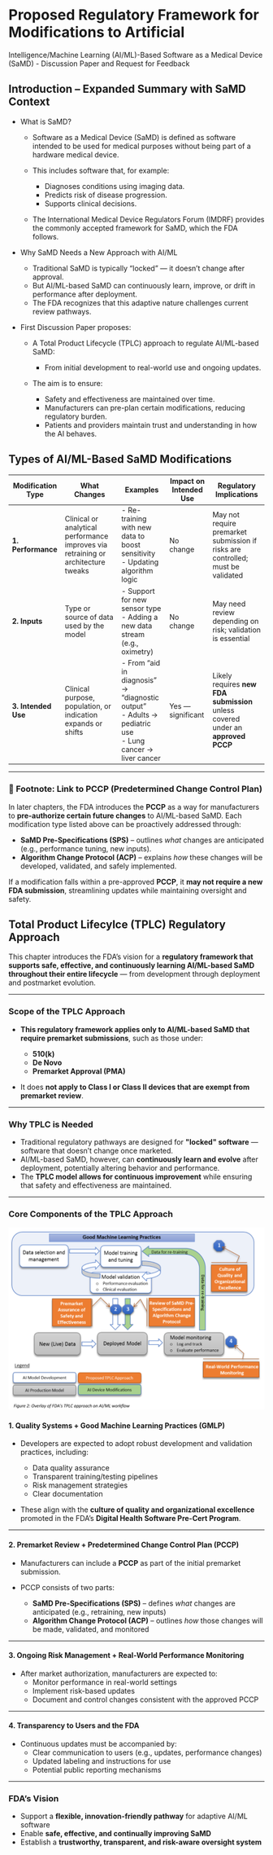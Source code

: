 # Proposed Regulatory Framework for Modifications to Artificial

Intelligence/Machine Learning (AI/ML)-Based Software as a Medical Device
(SaMD) - Discussion Paper and Request for Feedback

## Introduction – Expanded Summary with SaMD Context

- What is SaMD?
  - Software as a Medical Device (SaMD) is defined as software intended to be used for medical purposes without being part of a hardware medical device.
  - This includes software that, for example:
    - Diagnoses conditions using imaging data.
    - Predicts risk of disease progression.
    - Supports clinical decisions.

  - The International Medical Device Regulators Forum (IMDRF) provides the commonly accepted framework for SaMD, which the FDA follows.

- Why SaMD Needs a New Approach with AI/ML

  - Traditional SaMD is typically “locked” — it doesn’t change after approval.
  - But AI/ML-based SaMD can continuously learn, improve, or drift in performance after deployment.
  - The FDA recognizes that this adaptive nature challenges current review pathways.

- First Discussion Paper proposes:

  - A Total Product Lifecycle (TPLC) approach to regulate AI/ML-based SaMD:
    - From initial development to real-world use and ongoing updates.

  - The aim is to ensure:

    - Safety and effectiveness are maintained over time.
    - Manufacturers can pre-plan certain modifications, reducing regulatory burden.
    - Patients and providers maintain trust and understanding in how the AI behaves.

## Types of AI/ML-Based SaMD Modifications

| **Modification Type** | **What Changes** | **Examples** | **Impact on Intended Use** | **Regulatory Implications** |
|------------------------|------------------|--------------|-----------------------------|-----------------------------|
| **1. Performance** | Clinical or analytical performance improves via retraining or architecture tweaks | - Re-training with new data to boost sensitivity<br>- Updating algorithm logic | No change | May not require premarket submission if risks are controlled; must be validated |
| **2. Inputs** | Type or source of data used by the model | - Support for new sensor type<br>- Adding a new data stream (e.g., oximetry) | No change | May need review depending on risk; validation is essential |
| **3. Intended Use** | Clinical purpose, population, or indication expands or shifts | - From “aid in diagnosis” → “diagnostic output”<br>- Adults → pediatric use<br>- Lung cancer → liver cancer | Yes — significant | Likely requires **new FDA submission** unless covered under an **approved PCCP** |

---

### 📎 Footnote: Link to PCCP (Predetermined Change Control Plan)

In later chapters, the FDA introduces the **PCCP** as a way for manufacturers to **pre-authorize certain future changes** to AI/ML-based SaMD. Each modification type listed above can be proactively addressed through:

- **SaMD Pre-Specifications (SPS)** – outlines *what* changes are anticipated (e.g., performance tuning, new inputs).
- **Algorithm Change Protocol (ACP)** – explains *how* these changes will be developed, validated, and safely implemented.

If a modification falls within a pre-approved **PCCP**, it **may not require a new FDA submission**, streamlining updates while maintaining oversight and safety.

## Total Product Lifecylce (TPLC) Regulatory Approach

This chapter introduces the FDA’s vision for a **regulatory framework that supports safe, effective, and continuously learning AI/ML-based SaMD throughout their entire lifecycle** — from development through deployment and postmarket evolution.

---

### Scope of the TPLC Approach

- **This regulatory framework applies only to AI/ML-based SaMD that require premarket submissions**, such as those under:
  - **510(k)**
  - **De Novo**
  - **Premarket Approval (PMA)**

- It does **not apply to Class I or Class II devices that are exempt from premarket review**.

---

### Why TPLC is Needed

- Traditional regulatory pathways are designed for **"locked" software** — software that doesn’t change once marketed.
- AI/ML-based SaMD, however, can **continuously learn and evolve** after deployment, potentially altering behavior and performance.
- The **TPLC model allows for continuous improvement** while ensuring that safety and effectiveness are maintained.

---

### Core Components of the TPLC Approach

![TPLC Process Overview](tplc-visualization.png)

#### 1. Quality Systems + Good Machine Learning Practices (GMLP)

- Developers are expected to adopt robust development and validation practices, including:
  - Data quality assurance
  - Transparent training/testing pipelines
  - Risk management strategies
  - Clear documentation

- These align with the **culture of quality and organizational excellence** promoted in the FDA’s **Digital Health Software Pre-Cert Program**.

---

#### 2. Premarket Review + Predetermined Change Control Plan (PCCP)

- Manufacturers can include a **PCCP** as part of the initial premarket submission.

- PCCP consists of two parts:
  - **SaMD Pre-Specifications (SPS)** – defines *what* changes are anticipated (e.g., retraining, new inputs)
  - **Algorithm Change Protocol (ACP)** – outlines *how* those changes will be made, validated, and monitored

---

#### 3. Ongoing Risk Management + Real-World Performance Monitoring

- After market authorization, manufacturers are expected to:
  - Monitor performance in real-world settings
  - Implement risk-based updates
  - Document and control changes consistent with the approved PCCP

---

#### 4. Transparency to Users and the FDA

- Continuous updates must be accompanied by:
  - Clear communication to users (e.g., updates, performance changes)
  - Updated labeling and instructions for use
  - Potential public reporting mechanisms

---

### FDA’s Vision

- Support a **flexible, innovation-friendly pathway** for adaptive AI/ML software
- Enable **safe, effective, and continually improving SaMD**
- Establish a **trustworthy, transparent, and risk-aware oversight system**
